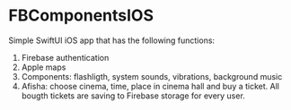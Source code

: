 # FBComponentsIOS

 Simple SwiftUI iOS app that has the following functions:
 1. Firebase authentication
 2. Apple maps
 3. Components: flashligth, system sounds, vibrations, background music
 4. Afisha: choose cinema, time, place in cinema hall and buy a ticket. All bougth tickets are saving to Firebase storage for every user.